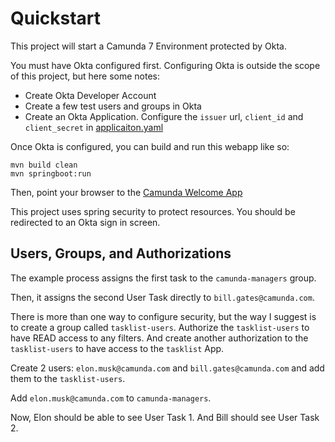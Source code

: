# Quickstart

This project will start a Camunda 7 Environment protected by Okta. 

You must have Okta configured first. Configuring Okta is outside the scope of this project, but here some notes: 

- Create Okta Developer Account
- Create a few test users and groups in Okta
- Create an Okta Application. Configure the `issuer` url, `client_id` and `client_secret` in [applicaiton.yaml](./src/main/resources/application.yaml)

Once Okta is configured, you can build and run this webapp like so: 

```
mvn build clean
mvn springboot:run
```

Then, point your browser to the [Camunda Welcome App](http://localhost:8080/camunda/app/welcome/default/#!/welcome)

This project uses spring security to protect resources. You should be redirected to an Okta sign in screen.

## Users, Groups, and Authorizations

The example process assigns the first task to the `camunda-managers` group. 

Then, it assigns the second User Task directly to `bill.gates@camunda.com`. 

There is more than one way to configure security, but the way I suggest is to create a group called `tasklist-users`. Authorize the `tasklist-users` to have READ access to any filters. And create another authorization to the `tasklist-users` to have access to the `tasklist` App. 

Create 2 users: `elon.musk@camunda.com` and `bill.gates@camunda.com` and add them to the `tasklist-users`. 

Add `elon.musk@camunda.com` to `camunda-managers`. 

Now, Elon should be able to see User Task 1. And Bill should see User Task 2. 





